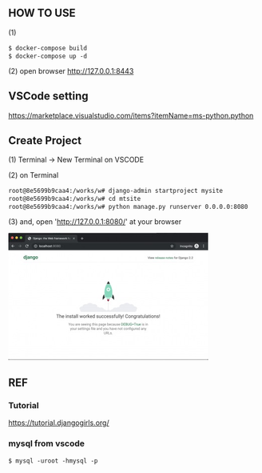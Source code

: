 
## HOW TO USE

(1)

```
$ docker-compose build
$ docker-compose up -d
```

(2) open browser http://127.0.0.1:8443


## VSCode setting 

https://marketplace.visualstudio.com/items?itemName=ms-python.python


## Create Project


(1) Terminal -> New Terminal on VSCODE

(2) on Terminal

```
root@8e5699b9caa4:/works/w# django-admin startproject mysite
root@8e5699b9caa4:/works/w# cd mtsite
root@8e5699b9caa4:/works/w# python manage.py runserver 0.0.0.0:8080
```

(3) and, open 'http://127.0.0.1:8080/' at your browser

![](../welcome.jpg)



## REF

### Tutorial

https://tutorial.djangogirls.org/

### mysql from vscode

```
$ mysql -uroot -hmysql -p
```


